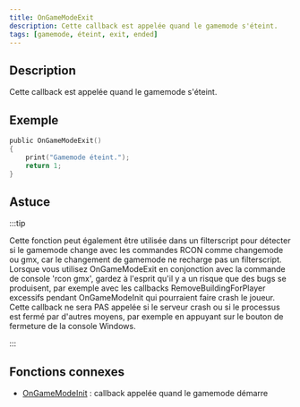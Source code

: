 ```yaml
---
title: OnGameModeExit
description: Cette callback est appelée quand le gamemode s'éteint.
tags: [gamemode, éteint, exit, ended]
---
```


## Description

Cette callback est appelée quand le gamemode s'éteint.

## Exemple

```c
public OnGameModeExit()
{
    print("Gamemode éteint.");
    return 1;
}
```

## Astuce

:::tip

Cette fonction peut également être utilisée dans un filterscript pour détecter si le gamemode change avec les commandes RCON comme changemode ou gmx, car le changement de gamemode ne recharge pas un filterscript. Lorsque vous utilisez OnGameModeExit en conjonction avec la commande de console 'rcon gmx', gardez à l'esprit qu'il y a un risque que des bugs se produisent, par exemple avec les callbacks RemoveBuildingForPlayer excessifs pendant OnGameModeInit qui pourraient faire crash le joueur. Cette callback ne sera PAS appelée si le serveur crash ou si le processus est fermé par d'autres moyens, par exemple en appuyant sur le bouton de fermeture de la console Windows.

:::

## Fonctions connexes
- [OnGameModeInit](OnGameModeInit) : callback appelée quand le gamemode démarre
